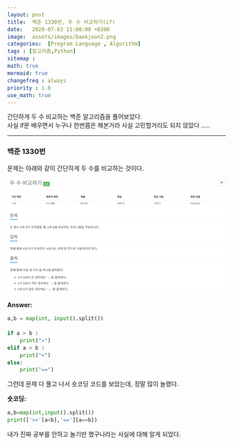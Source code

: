 ```yaml
---
layout: post
title:  백준 1330번, 두 수 비교하기(if) 
date:   2020-07-03 11:00:00 +0300
image:  assets/images/baekjoon2.png
categories:  [Program Language , Algorithm]
tags : [알고리즘,Python]
sitemap :
math: true
mermaid: true
changefreq : always
priority : 1.0
use_math: true
---
```



간단하게 두 수 비교하는 백준 알고리즘을 풀어보았다.  
사실 if문 배우면서 누구나 한번쯤은 해본거라 사실 고민할거리도 되지 않았다 .....



----------

### 백준 1330번 

문제는 아래와 같이 간단하게 두 수를 비교하는 것이다.


<center><img src="../assets/images/baekjoon2.png" ></center>


**Answer:**

```python 
a,b = map(int, input().split())

if a > b :
    print(">")
elif a < b :
    print("<")
else:
    print("==")
```

그런데 문제 다 풀고 나서 숏코딩 코드를 보았는데, 정말 많이 놀랬다.

**숏코딩:**
```python
a,b=map(int,input().split())
print(['><'[a<b],'=='][a==b])
```

내가 진짜 공부를 안하고 놀기만 했구나라는 사실에 대해 알게 되었다. 
